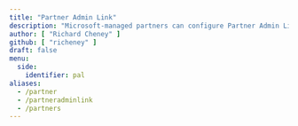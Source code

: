 ```yaml
---
title: "Partner Admin Link"
description: "Microsoft-managed partners can configure Partner Admin Link for recognition of  their influence in customer accounts."
author: [ "Richard Cheney" ]
github: [ "richeney" ]
draft: false
menu:
  side:
    identifier: pal
aliases:
  - /partner
  - /partneradminlink
  - /partners
---
```

